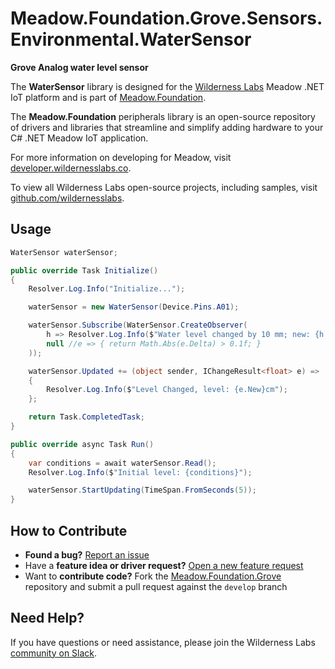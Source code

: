 # Meadow.Foundation.Grove.Sensors.Environmental.WaterSensor

**Grove Analog water level sensor**

The **WaterSensor** library is designed for the [Wilderness Labs](www.wildernesslabs.co) Meadow .NET IoT platform and is part of [Meadow.Foundation](https://developer.wildernesslabs.co/Meadow/Meadow.Foundation/).

The **Meadow.Foundation** peripherals library is an open-source repository of drivers and libraries that streamline and simplify adding hardware to your C# .NET Meadow IoT application.

For more information on developing for Meadow, visit [developer.wildernesslabs.co](http://developer.wildernesslabs.co/).

To view all Wilderness Labs open-source projects, including samples, visit [github.com/wildernesslabs](https://github.com/wildernesslabs/).

## Usage

```csharp
WaterSensor waterSensor;

public override Task Initialize()
{
    Resolver.Log.Info("Initialize...");

    waterSensor = new WaterSensor(Device.Pins.A01);

    waterSensor.Subscribe(WaterSensor.CreateObserver(
        h => Resolver.Log.Info($"Water level changed by 10 mm; new: {h.New}, old: {h.Old}"),
        null //e => { return Math.Abs(e.Delta) > 0.1f; }
    ));

    waterSensor.Updated += (object sender, IChangeResult<float> e) => 
    {
        Resolver.Log.Info($"Level Changed, level: {e.New}cm");
    };

    return Task.CompletedTask;
}

public override async Task Run()
{
    var conditions = await waterSensor.Read();
    Resolver.Log.Info($"Initial level: {conditions}");

    waterSensor.StartUpdating(TimeSpan.FromSeconds(5));
}

```
## How to Contribute

- **Found a bug?** [Report an issue](https://github.com/WildernessLabs/Meadow_Issues/issues)
- Have a **feature idea or driver request?** [Open a new feature request](https://github.com/WildernessLabs/Meadow_Issues/issues)
- Want to **contribute code?** Fork the [Meadow.Foundation.Grove](https://github.com/WildernessLabs/Meadow.Foundation.Grove) repository and submit a pull request against the `develop` branch


## Need Help?

If you have questions or need assistance, please join the Wilderness Labs [community on Slack](http://slackinvite.wildernesslabs.co/).
